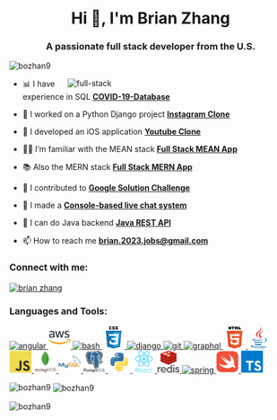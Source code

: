 <h1 align="center">Hi 👋, I'm Brian Zhang</h1>
<h3 align="center">A passionate full stack developer from the U.S.</h3>


<p align="left"> <img src="https://komarev.com/ghpvc/?username=bozhan9&label=Profile%20views&color=0e75b6&style=flat" alt="bozhan9" /> </p>
<img align="right" alt="full-stack" width="400" src="https://github.com/BoZhan9/BoZhan9/assets/60616192/a167ea18-13e2-4419-84d9-134436272e7b">

- 📊 I have experience in SQL **[COVID-19-Database](https://github.com/BoZhan9/COVID-19-Database)**

- 🐍 I worked on a Python Django project **[Instagram Clone](https://github.com/BoZhan9/InstaDemo)**

- 🍎 I developed an iOS application **[Youtube Clone](https://github.com/she0930she/TeamScanMe)**

- 👨‍💻 I’m familiar with the MEAN stack **[Full Stack MEAN App](https://github.com/BoZhan9/MEAN-Stack/tree/master)**

- 📚 Also the MERN stack **[Full Stack MERN App](https://github.com/BoZhan9/Smart-Brain)**

- 🤝 I contributed to **[Google Solution Challenge](https://github.com/she0930she/TeamScanMe)**

- 💬 I made a **[Console-based live chat system](https://github.com/BoZhan9/Live-Chat-System)**

- 🥂 I can do Java backend **[Java REST API](https://github.com/BoZhan9/Spring-Rest-Api)**


- 📫 How to reach me **brian.2023.jobs@gmail.com**

<h3 align="left">Connect with me:</h3>
<p align="left">
<a href="https://linkedin.com/in/brian zhang" target="blank"><img align="center" src="https://raw.githubusercontent.com/rahuldkjain/github-profile-readme-generator/master/src/images/icons/Social/linked-in-alt.svg" alt="brian zhang" height="30" width="40" /></a>
</p>

<h3 align="left">Languages and Tools:</h3>
<p align="left"> <a href="https://angular.io" target="_blank" rel="noreferrer"> <img src="https://angular.io/assets/images/logos/angular/angular.svg" alt="angular" width="40" height="40"/> </a> <a href="https://aws.amazon.com" target="_blank" rel="noreferrer"> <img src="https://raw.githubusercontent.com/devicons/devicon/master/icons/amazonwebservices/amazonwebservices-original-wordmark.svg" alt="aws" width="40" height="40"/> </a> <a href="https://www.gnu.org/software/bash/" target="_blank" rel="noreferrer"> <img src="https://www.vectorlogo.zone/logos/gnu_bash/gnu_bash-icon.svg" alt="bash" width="40" height="40"/> </a> <a href="https://www.w3schools.com/css/" target="_blank" rel="noreferrer"> <img src="https://raw.githubusercontent.com/devicons/devicon/master/icons/css3/css3-original-wordmark.svg" alt="css3" width="40" height="40"/> </a> <a href="https://www.djangoproject.com/" target="_blank" rel="noreferrer"> <img src="https://cdn.worldvectorlogo.com/logos/django.svg" alt="django" width="40" height="40"/> </a> <a href="https://git-scm.com/" target="_blank" rel="noreferrer"> <img src="https://www.vectorlogo.zone/logos/git-scm/git-scm-icon.svg" alt="git" width="40" height="40"/> </a> <a href="https://graphql.org" target="_blank" rel="noreferrer"> <img src="https://www.vectorlogo.zone/logos/graphql/graphql-icon.svg" alt="graphql" width="40" height="40"/> </a> <a href="https://www.w3.org/html/" target="_blank" rel="noreferrer"> <img src="https://raw.githubusercontent.com/devicons/devicon/master/icons/html5/html5-original-wordmark.svg" alt="html5" width="40" height="40"/> </a> <a href="https://www.java.com" target="_blank" rel="noreferrer"> <img src="https://raw.githubusercontent.com/devicons/devicon/master/icons/java/java-original.svg" alt="java" width="40" height="40"/> </a> <a href="https://developer.mozilla.org/en-US/docs/Web/JavaScript" target="_blank" rel="noreferrer"> <img src="https://raw.githubusercontent.com/devicons/devicon/master/icons/javascript/javascript-original.svg" alt="javascript" width="40" height="40"/> </a> <a href="https://www.mongodb.com/" target="_blank" rel="noreferrer"> <img src="https://raw.githubusercontent.com/devicons/devicon/master/icons/mongodb/mongodb-original-wordmark.svg" alt="mongodb" width="40" height="40"/> </a> <a href="https://www.mysql.com/" target="_blank" rel="noreferrer"> <img src="https://raw.githubusercontent.com/devicons/devicon/master/icons/mysql/mysql-original-wordmark.svg" alt="mysql" width="40" height="40"/> </a> <a href="https://www.postgresql.org" target="_blank" rel="noreferrer"> <img src="https://raw.githubusercontent.com/devicons/devicon/master/icons/postgresql/postgresql-original-wordmark.svg" alt="postgresql" width="40" height="40"/> </a> <a href="https://www.python.org" target="_blank" rel="noreferrer"> <img src="https://raw.githubusercontent.com/devicons/devicon/master/icons/python/python-original.svg" alt="python" width="40" height="40"/> </a> <a href="https://reactjs.org/" target="_blank" rel="noreferrer"> <img src="https://raw.githubusercontent.com/devicons/devicon/master/icons/react/react-original-wordmark.svg" alt="react" width="40" height="40"/> </a> <a href="https://redis.io" target="_blank" rel="noreferrer"> <img src="https://raw.githubusercontent.com/devicons/devicon/master/icons/redis/redis-original-wordmark.svg" alt="redis" width="40" height="40"/> </a> <a href="https://spring.io/" target="_blank" rel="noreferrer"> <img src="https://www.vectorlogo.zone/logos/springio/springio-icon.svg" alt="spring" width="40" height="40"/> </a> <a href="https://developer.apple.com/swift/" target="_blank" rel="noreferrer"> <img src="https://raw.githubusercontent.com/devicons/devicon/master/icons/swift/swift-original.svg" alt="swift" width="40" height="40"/> </a> <a href="https://www.typescriptlang.org/" target="_blank" rel="noreferrer"> <img src="https://raw.githubusercontent.com/devicons/devicon/master/icons/typescript/typescript-original.svg" alt="typescript" width="40" height="40"/> </a> </p>

<p><img align="left" src="https://github-readme-stats.vercel.app/api/top-langs?username=bozhan9&show_icons=true&locale=en&layout=compact" alt="bozhan9" /></p>

<p>&nbsp;<img align="center" src="https://github-readme-stats.vercel.app/api?username=bozhan9&show_icons=true&locale=en" alt="bozhan9" /></p>

<p><img align="center" src="https://github-readme-streak-stats.herokuapp.com/?user=bozhan9&" alt="bozhan9" /></p>
